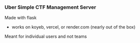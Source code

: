 ### Uber Simple CTF Management Server 

Made with flask 

- works on koyeb, vercel, or render.com (nearly out of the box)

Meant for individual users and not teams

